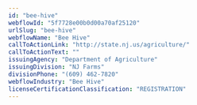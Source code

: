 ```yaml
---
id: "bee-hive"
webflowId: "5f7728e00b0d00a70af25120"
urlSlug: "bee-hive"
webflowName: "Bee Hive"
callToActionLink: "http://state.nj.us/agriculture/"
callToActionText: ""
issuingAgency: "Department of Agriculture"
issuingDivision: "NJ Farms"
divisionPhone: "(609) 462-7820"
webflowIndustry: "Bee Hive"
licenseCertificationClassification: "REGISTRATION"
---
```

